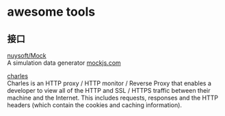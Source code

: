 
# awesome tools


## 接口

[nuysoft/Mock](https://github.com/nuysoft/Mock)  
A simulation data generator [mockjs.com](http://mockjs.com)  

[charles](https://www.charlesproxy.com/)  
Charles is an HTTP proxy / HTTP monitor / Reverse Proxy that enables a developer to view all of the HTTP and SSL / HTTPS traffic between their machine and the Internet. This includes requests, responses and the HTTP headers (which contain the cookies and caching information).  

